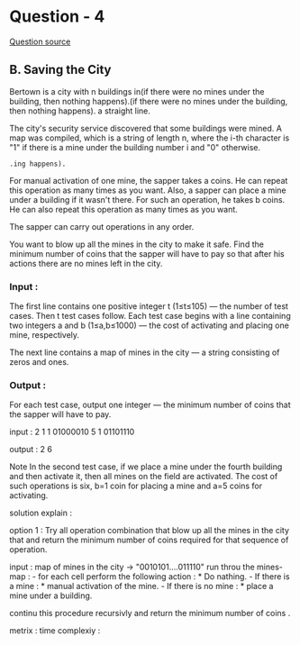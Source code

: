 # Question - 4
 
 [Question source](https://codeforces.com/problemset/problem/1443/B) 

## B. Saving the City

Bertown is a city with n buildings in(if there were no mines under the building, then nothing happens).(if there were no mines under the building, then nothing happens). a straight line.

The city's security service discovered that some buildings were mined. A map was compiled, which is a string of length n, where the i-th character is "1" if there is a mine under the building number i and "0" otherwise.

    .ing happens).

For manual activation of one mine, the sapper takes a coins. He can repeat this operation as many times as you want.
Also, a sapper can place a mine under a building if it wasn't there. For such an operation, he takes b coins. He can also repeat this operation as many times as you want.

The sapper can carry out operations in any order.

You want to blow up all the mines in the city to make it safe. Find the minimum number of coins that the sapper will have to pay so that after his actions there are no mines left in the city.

### Input :
The first line contains one positive integer t (1≤t≤105) — the number of test cases. Then t test cases follow.
Each test case begins with a line containing two integers a and b (1≤a,b≤1000) — the cost of activating and placing one mine, respectively.

The next line contains a map of mines in the city — a string consisting of zeros and ones.

### Output : 
For each test case, output one integer — the minimum number of coins that the sapper will have to pay.

input : 
2
1 1
01000010
5 1
01101110

output : 
2
6

Note
In the second test case, if we place a mine under the fourth building and then activate it, then all mines on the field are activated. The cost of such operations is six, b=1 coin for placing a mine and a=5 coins for activating.


solution explain :

option 1 :
Try all operation combination that blow up all the mines in the city that and return the minimum number of coins required for that sequence of operation.

input : map of mines in the city -> "0010101....011110"
run throu the mines-map :
    - for each cell perform the following action :
        * Do nathing.
        - If there is a mine :
            * manual activation of the mine.
        - If there is no mine :
            * place a mine under a building.

continu this procedure recursivly and return the minimum number of coins .








metrix :
 time complexiy :